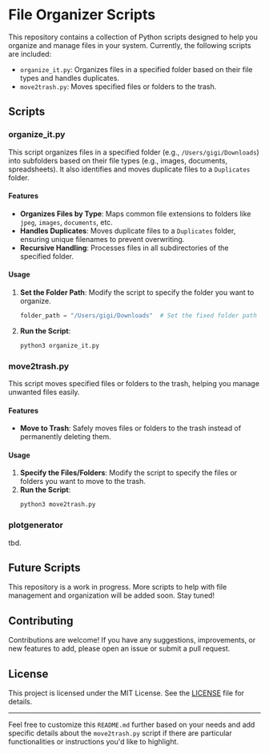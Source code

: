 

# File Organizer Scripts

This repository contains a collection of Python scripts designed to help you organize and manage files in your system. Currently, the following scripts are included:

- `organize_it.py`: Organizes files in a specified folder based on their file types and handles duplicates.
- `move2trash.py`: Moves specified files or folders to the trash.

## Scripts

### organize_it.py

This script organizes files in a specified folder (e.g., `/Users/gigi/Downloads`) into subfolders based on their file types (e.g., images, documents, spreadsheets). It also identifies and moves duplicate files to a `Duplicates` folder.

#### Features

- **Organizes Files by Type**: Maps common file extensions to folders like `jpeg`, `images`, `documents`, etc.
- **Handles Duplicates**: Moves duplicate files to a `Duplicates` folder, ensuring unique filenames to prevent overwriting.
- **Recursive Handling**: Processes files in all subdirectories of the specified folder.

#### Usage

1. **Set the Folder Path**: Modify the script to specify the folder you want to organize.
    ```python
    folder_path = "/Users/gigi/Downloads"  # Set the fixed folder path here
    ```
2. **Run the Script**:
    ```sh
    python3 organize_it.py
    ```

### move2trash.py

This script moves specified files or folders to the trash, helping you manage unwanted files easily.

#### Features

- **Move to Trash**: Safely moves files or folders to the trash instead of permanently deleting them.

#### Usage

1. **Specify the Files/Folders**: Modify the script to specify the files or folders you want to move to the trash.
2. **Run the Script**:
    ```sh
    python3 move2trash.py
    ```
### plotgenerator
tbd.
## Future Scripts

This repository is a work in progress. More scripts to help with file management and organization will be added soon. Stay tuned!

## Contributing

Contributions are welcome! If you have any suggestions, improvements, or new features to add, please open an issue or submit a pull request.

## License

This project is licensed under the MIT License. See the [LICENSE](LICENSE) file for details.

---

Feel free to customize this `README.md` further based on your needs and add specific details about the `move2trash.py` script if there are particular functionalities or instructions you'd like to highlight.
